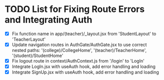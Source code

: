 # TODO List for Fixing Route Errors and Integrating Auth

- [x] Fix function name in app/(teacher)/_layout.jsx from 'StudentLayout' to 'TeacherLayout'
- [x] Update navigation routes in AuthGate/AuthGate.jsx to use correct nested paths: '(college)/CollegeHome', '(teacher)/TeacherHome', '(student)/StudentHome'
- [x] Fix logout route in context/AuthContext.js from '/login' to 'LogIn'
- [x] Integrate LogIn.jsx with useAuth hook, add error handling and loading
- [x] Integrate SignUp.jsx with useAuth hook, add error handling and loading
